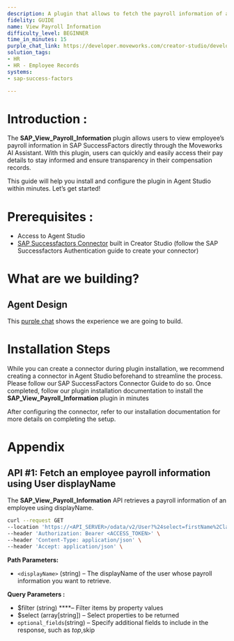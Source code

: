 ```yaml
---
description: A plugin that allows to fetch the payroll information of an employee.
fidelity: GUIDE
name: View Payroll Information
difficulty_level: BEGINNER
time_in_minutes: 15
purple_chat_link: https://developer.moveworks.com/creator-studio/developer-tools/purple-chat?conversation=%7B%22startTimestamp%22%3A%2211%3A43%2BAM%22%2C%22messages%22%3A%5B%7B%22parts%22%3A%5B%7B%22richText%22%3A%22Hey+Copilot%2C+can+you+help+me+view+payroll+information+for+an+employee%3F%22%7D%5D%2C%22role%22%3A%22user%22%7D%2C%7B%22parts%22%3A%5B%7B%22richText%22%3A%22%3Cp%3EI%27d+be+happy+to+assist+you.+Let+me+first+check+if+you+have+the+necessary+permissions+to+view+payroll+information.%3C%2Fp%3E%22%7D%2C%7B%22reasoningSteps%22%3A%5B%7B%22richText%22%3A%22Checking+user+role...%22%2C%22status%22%3A%22pending%22%7D%5D%7D%5D%2C%22role%22%3A%22assistant%22%7D%2C%7B%22parts%22%3A%5B%7B%22richText%22%3A%22Great%21+You+have+the+appropriate+permissions.+Please+provide+the+employee%27s+name+or+ID+whose+payroll+information+you+wish+to+view.%22%7D%5D%2C%22role%22%3A%22assistant%22%7D%2C%7B%22parts%22%3A%5B%7B%22richText%22%3A%22I%27d+like+to+view+the+payroll+information+for+John+Doe.%22%7D%5D%2C%22role%22%3A%22user%22%7D%2C%7B%22parts%22%3A%5B%7B%22richText%22%3A%22Fetching+payroll+information+for+John+Doe.+One+moment%2C+please.%22%7D%2C%7B%22reasoningSteps%22%3A%5B%7B%22richText%22%3A%22Retrieving+payroll+information...%22%2C%22status%22%3A%22pending%22%7D%5D%7D%5D%2C%22role%22%3A%22assistant%22%7D%2C%7B%22parts%22%3A%5B%7B%22richText%22%3A%22Here+is+the+payroll+information+for+John+Doe%3A%22%7D%2C%7B%22apiBlock%22%3A%7B%22code%22%3A%22%7B%5Cn%5C%22Employee+Name%5C%22%3A+%5C%22John+Doe%5C%22%2C%5Cn%5C%22Employee+ID%5C%22%3A+%5C%2212345%5C%22%2C%5Cn%5C%22Position%5C%22%3A+%5C%22Senior+Developer%5C%22%2C%5Cn%5C%22Department%5C%22%3A+%5C%22Information+Technology%5C%22%2C%5Cn%5C%22Base+Salary%5C%22%3A+%5C%22%2490%2C000+per+annum%5C%22%2C%5Cn%5C%22Pay+Frequency%5C%22%3A+%5C%22Bi-weekly%5C%22%2C%5Cn%5C%22Last+Payment+Date%5C%22%3A+%5C%22October+15%2C+2023%5C%22%2C%5Cn%5C%22Last+Payment+Amount%5C%22%3A+%5C%22%243%2C461.53%5C%22%5Cn%7D%22%2C%22caption%22%3A%22Payroll+Information%22%2C%22connectorName%22%3A%22sap-success-factors%22%2C%22title%22%3A%22Payroll%22%7D%7D%2C%7B%22richText%22%3A%22Would+you+like+more+information+or+details+on+another+employee%3F%22%7D%5D%2C%22role%22%3A%22assistant%22%7D%5D%7D
solution_tags:
- HR
- HR - Employee Records
systems:
- sap-success-factors

---
```


# **Introduction :**

The **SAP_View_Payroll_Information** plugin allows users to view employee’s payroll information in SAP SuccessFactors directly through the Moveworks AI Assistant. With this plugin, users can quickly and easily access their pay details to stay informed and ensure transparency in their compensation records.

This guide will help you install and configure the plugin in Agent Studio within minutes. Let’s get started!

# Prerequisites :

- Access to Agent Studio
- [SAP Successfactors Connector](https://developer.moveworks.com/creator-studio/resources/connector/?id=sap-success-factors&commit_id=21f2fb0f5f2b0852c62a72235121cd8d78d6b46b;) built in Creator Studio (follow the SAP  Successfactors  Authentication guide to create your connector)

# What are we building?

## **Agent Design**

This [purple chat]( https://developer.moveworks.com/creator-studio/developer-tools/purple-chat?conversation=%7B%22startTimestamp%22%3A%2211%3A43%2BAM%22%2C%22messages%22%3A%5B%7B%22parts%22%3A%5B%7B%22richText%22%3A%22Hey+Copilot%2C+can+you+help+me+view+payroll+information+for+an+employee%3F%22%7D%5D%2C%22role%22%3A%22user%22%7D%2C%7B%22parts%22%3A%5B%7B%22richText%22%3A%22%3Cp%3EI%27d+be+happy+to+assist+you.+Let+me+first+check+if+you+have+the+necessary+permissions+to+view+payroll+information.%3C%2Fp%3E%22%7D%2C%7B%22reasoningSteps%22%3A%5B%7B%22richText%22%3A%22Checking+user+role...%22%2C%22status%22%3A%22pending%22%7D%5D%7D%5D%2C%22role%22%3A%22assistant%22%7D%2C%7B%22parts%22%3A%5B%7B%22richText%22%3A%22Great%21+You+have+the+appropriate+permissions.+Please+provide+the+employee%27s+name+or+ID+whose+payroll+information+you+wish+to+view.%22%7D%5D%2C%22role%22%3A%22assistant%22%7D%2C%7B%22parts%22%3A%5B%7B%22richText%22%3A%22I%27d+like+to+view+the+payroll+information+for+John+Doe.%22%7D%5D%2C%22role%22%3A%22user%22%7D%2C%7B%22parts%22%3A%5B%7B%22richText%22%3A%22Fetching+payroll+information+for+John+Doe.+One+moment%2C+please.%22%7D%2C%7B%22reasoningSteps%22%3A%5B%7B%22richText%22%3A%22Retrieving+payroll+information...%22%2C%22status%22%3A%22pending%22%7D%5D%7D%5D%2C%22role%22%3A%22assistant%22%7D%2C%7B%22parts%22%3A%5B%7B%22richText%22%3A%22Here+is+the+payroll+information+for+John+Doe%3A%22%7D%2C%7B%22apiBlock%22%3A%7B%22code%22%3A%22%7B%5Cn%5C%22Employee+Name%5C%22%3A+%5C%22John+Doe%5C%22%2C%5Cn%5C%22Employee+ID%5C%22%3A+%5C%2212345%5C%22%2C%5Cn%5C%22Position%5C%22%3A+%5C%22Senior+Developer%5C%22%2C%5Cn%5C%22Department%5C%22%3A+%5C%22Information+Technology%5C%22%2C%5Cn%5C%22Base+Salary%5C%22%3A+%5C%22%2490%2C000+per+annum%5C%22%2C%5Cn%5C%22Pay+Frequency%5C%22%3A+%5C%22Bi-weekly%5C%22%2C%5Cn%5C%22Last+Payment+Date%5C%22%3A+%5C%22October+15%2C+2023%5C%22%2C%5Cn%5C%22Last+Payment+Amount%5C%22%3A+%5C%22%243%2C461.53%5C%22%5Cn%7D%22%2C%22caption%22%3A%22Payroll+Information%22%2C%22connectorName%22%3A%22sap-success-factors%22%2C%22title%22%3A%22Payroll%22%7D%7D%2C%7B%22richText%22%3A%22Would+you+like+more+information+or+details+on+another+employee%3F%22%7D%5D%2C%22role%22%3A%22assistant%22%7D%5D%7D) shows the experience we are going to build.

# **Installation Steps**

While you can create a connector during plugin installation, we recommend creating a connector in Agent Studio beforehand to streamline the process. Please follow our SAP SuccessFactors Connector Guide to do so. Once completed, follow our plugin installation documentation to install the  **SAP_View_Payroll_Information** plugin in minutes

After configuring the connector, refer to our installation documentation for more details on completing the setup.

# **Appendix**

## API #1: **Fetch an employee payroll information using User displayName**

The **SAP_View_Payroll_Information** API retrieves a payroll information of an employee using displayName.

```bash
curl --request GET
--location 'https://<API_SERVER>/odata/v2/User?%24select=firstName%2ClastName%2CdisplayName%2CempId%2CjobTitle%2CjobLevel%2Cdepartment%2Csalary%2CcompensationSalaryRateType%2Cstatus&%24filter=displayName%20eq%20<displayName>' \
--header 'Authorization: Bearer <ACCESS_TOKEN>' \
--header 'Content-Type: application/json' \
--header 'Accept: application/json' \
```

**Path Parameters:**

- `<displayName>` (string) – The displayName of the user whose payroll information you want to retrieve.

**Query Parameters :**

- $filter (string) ****– Filter items by property values
- $select (array[string]) – Select properties to be returned
- `optional_fields`(string) – Specify additional fields to include in the response, such as $top,$skip